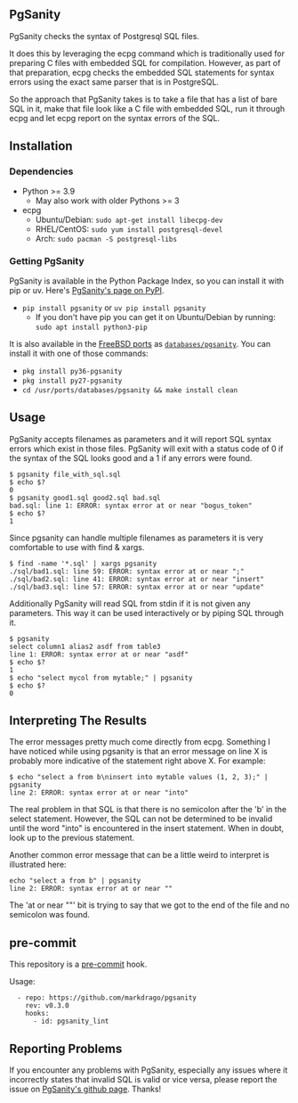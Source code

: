 ## PgSanity

PgSanity checks the syntax of Postgresql SQL files.

It does this by leveraging the ecpg command which is traditionally
used for preparing C files with embedded SQL for compilation.
However, as part of that preparation, ecpg checks the embedded SQL
statements for syntax errors using the exact same parser that is
in PostgreSQL.

So the approach that PgSanity takes is to take a file that has a
list of bare SQL in it, make that file look like a C file with
embedded SQL, run it through ecpg and let ecpg report on the syntax
errors of the SQL.

## Installation
### Dependencies
- Python >= 3.9
    - May also work with older Pythons >= 3
- ecpg
    - Ubuntu/Debian: `sudo apt-get install libecpg-dev`
    - RHEL/CentOS: `sudo yum install postgresql-devel`
    - Arch: `sudo pacman -S postgresql-libs`

### Getting PgSanity
PgSanity is available in the Python Package Index, so you can install it with pip or uv.  Here's [PgSanity's page on PyPI](http://pypi.python.org/pypi/pgsanity).
- `pip install pgsanity` or `uv pip install pgsanity`
    - If you don't have pip you can get it on Ubuntu/Debian by running: `sudo apt install python3-pip`

It is also available in the [FreeBSD ports](https://www.freebsd.org/ports/index.html) as [`databases/pgsanity`](https://www.freshports.org/databases/pgsanity/). You can install it with one of those commands:
- `pkg install py36-pgsanity`
- `pkg install py27-pgsanity` 
- `cd /usr/ports/databases/pgsanity && make install clean`

## Usage
PgSanity accepts filenames as parameters and it will report SQL syntax errors which exist in those files.  PgSanity will exit with a status code of 0 if the syntax of the SQL looks good and a 1 if any errors were found.
 
    $ pgsanity file_with_sql.sql
    $ echo $?
    0
    $ pgsanity good1.sql good2.sql bad.sql
    bad.sql: line 1: ERROR: syntax error at or near "bogus_token"
    $ echo $?
    1
 
Since pgsanity can handle multiple filenames as parameters it is very comfortable to use with find & xargs.

    $ find -name '*.sql' | xargs pgsanity
    ./sql/bad1.sql: line 59: ERROR: syntax error at or near ";"
    ./sql/bad2.sql: line 41: ERROR: syntax error at or near "insert"
    ./sql/bad3.sql: line 57: ERROR: syntax error at or near "update"

Additionally PgSanity will read SQL from stdin if it is not given any parameters.  This way it can be used interactively or by piping SQL through it.
 
    $ pgsanity
    select column1 alias2 asdf from table3
    line 1: ERROR: syntax error at or near "asdf"
    $ echo $?
    1
    $ echo "select mycol from mytable;" | pgsanity
    $ echo $?
    0

## Interpreting The Results
The error messages pretty much come directly from ecpg.  Something I have noticed while using pgsanity is that an error message on line X is probably more indicative of the statement right above X.  For example:

    $ echo "select a from b\ninsert into mytable values (1, 2, 3);" | pgsanity
    line 2: ERROR: syntax error at or near "into"

The real problem in that SQL is that there is no semicolon after the 'b' in the select statement.  However, the SQL can not be determined to be invalid until the word "into" is encountered in the insert statement.  When in doubt, look up to the previous statement.

Another common error message that can be a little weird to interpret is illustrated here:

    echo "select a from b" | pgsanity 
    line 2: ERROR: syntax error at or near ""

The 'at or near ""' bit is trying to say that we got to the end of the file and no semicolon was found.

## pre-commit

This repository is a [pre-commit](<https://pre-commit.com>) hook.

Usage:

```
  - repo: https://github.com/markdrago/pgsanity
    rev: v0.3.0
    hooks:
      - id: pgsanity_lint
```

## Reporting Problems
If you encounter any problems with PgSanity, especially any issues where it incorrectly states that invalid SQL is valid or vice versa, please report the issue on [PgSanity's github page](http://github.com/markdrago/pgsanity).  Thanks!
